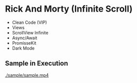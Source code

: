 # Rick And Morty (Infinite Scroll)

* Clean Code (VIP)
* Views
* ScrollView Infinite
* Async/Await
* PromisseKit
* Dark Mode

## Sample in Execution 
[./sample/sample.mp4](https://github.com/t1ago/rickmorty/blob/main/sample/sample.mp4)
